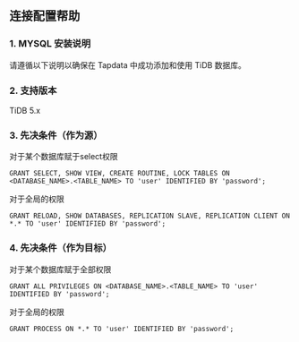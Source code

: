## **连接配置帮助**

### **1. MYSQL 安装说明**

请遵循以下说明以确保在 Tapdata 中成功添加和使用 TiDB 数据库。

### **2. 支持版本**
TiDB 5.x

### **3. 先决条件（作为源）**
对于某个数据库赋于select权限
```
GRANT SELECT, SHOW VIEW, CREATE ROUTINE, LOCK TABLES ON <DATABASE_NAME>.<TABLE_NAME> TO 'user' IDENTIFIED BY 'password';
```
对于全局的权限
```
GRANT RELOAD, SHOW DATABASES, REPLICATION SLAVE, REPLICATION CLIENT ON *.* TO 'user' IDENTIFIED BY 'password';
```
###  **4. 先决条件（作为目标）**
对于某个数据库赋于全部权限
```
GRANT ALL PRIVILEGES ON <DATABASE_NAME>.<TABLE_NAME> TO 'user' IDENTIFIED BY 'password';
```
对于全局的权限
```
GRANT PROCESS ON *.* TO 'user' IDENTIFIED BY 'password';
```
